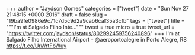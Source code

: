 
+++
author = "Jaydson Gomes"
categories = ["tweet"]
date = "Sun Nov 27 21:48:15 +0000 2016"
draft = false
slug = "19ba9fe0986e9c71c7d5c9d2a9cab6caf35a3cfb"
tags = ["tweet"]
title = """I'm at Salgado Filho Inte..."""
tweet = true
micro = true
tweet_url = "https://twitter.com/jaydson/status/802992459756240896"
+++
I'm at Salgado Filho International Airport - @aeroportoalegre in Porto Alegre, RS https://t.co/UrWrtFbWuy
